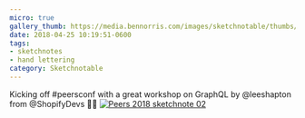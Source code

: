 ```yaml
---
micro: true
gallery_thumb: https://media.bennorris.com/images/sketchnotable/thumbs/peers-2018-sketchnote-02.jpg
date: 2018-04-25 10:19:51-0600
tags:
- sketchnotes
- hand lettering
category: Sketchnotable
---
```


Kicking off #peersconf with a great workshop on GraphQL by @leeshapton from @ShopifyDevs ✍🏼 [![Peers 2018 sketchnote 02](https://media.bennorris.com/images/sketchnotable/peers-2018/peers-2018-sketchnote-02.jpg)](https://media.bennorris.com/images/sketchnotable/peers-2018/peers-2018-sketchnote-02.jpg)